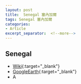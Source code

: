 ```yaml
---
layout: post
title:  Senegal 塞內加爾
tags: Senegal 塞內加爾 
categories:
- Article
excerpt_separator:  <!--more-->
---
```

## Senegal 
- [Wiki](https://zh.wikipedia.org/w/index.php?search=Senegal "Wiki"){:target="_blank"} 
- [GoogleEarth](https://earth.google.com/web/search/Senegal "GoogleEarth"){:target="_blank"} 
- A 

